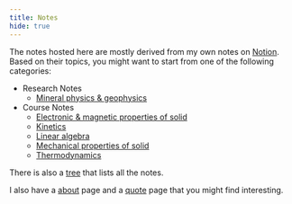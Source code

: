 ```yaml
---
title: Notes
hide: true
---
```


The notes hosted here are mostly derived from my own notes on [Notion](https://notion.so/).
Based on their topics, you might want to start from one of the following categories:

- Research Notes
  - [Mineral physics & geophysics](mphys)
- Course Notes
  - [Electronic & magnetic properties of solid](em-properties)
  - [Kinetics](kinetics)
  - [Linear algebra](linear-algebra)
  - [Mechanical properties of solid](mech-properties)
  - [Thermodynamics](thermodynamics)

There is also a [tree](tree) that lists all the notes.

I also have a [about](about) page and a [quote](quote) page that you might find interesting.